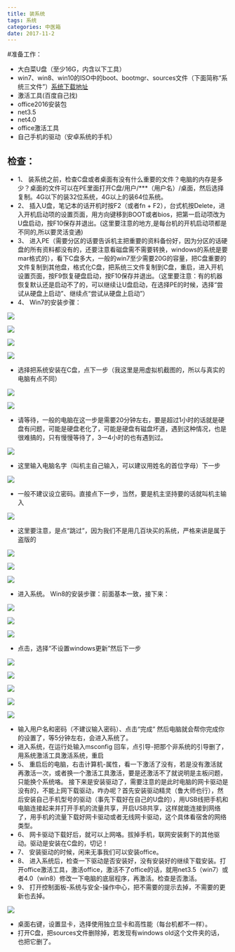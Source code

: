 ```yaml
---
title: 装系统
tags: 系统
categories: 中医箱
date: 2017-11-2
---
```

#准备工作：
- 大白菜U盘（至少16G，内含以下工具）
- win7、win8、win10的ISO中的boot、bootmgr、sources文件（下面简称“系统三文件”）[系统下载地址](https://msdn.itellyou.cn/)
- 激活工具(百度自己找)
- office2016安装包
- net3.5
- net4.0
- office激活工具
- 自己手机的驱动（安卓系统的手机）

## 检查：
+ 1、	装系统之前，检查C盘或者桌面有没有什么重要的文件？电脑的内存是多少？桌面的文件可以在PE里面打开C盘/用户/***（用户名）/桌面，然后选择复制。4G以下的装32位系统，4G以上的装64位系统。
+ 2、     插入U盘，笔记本的话开机时按F2（或者fn + F2），台式机按Delete，进入开机启动项的设置页面，用方向键移到BOOT或者bios，把第一启动项改为U盘启动，按F10保存并退出。(这里要注意的地方,是每台机的开机启动项都是不同的,所以要灵活变通)
+ 3、	进入PE（需要分区的话要告诉机主把重要的资料备份好，因为分区的话硬盘的所有资料都没有的，还要注意看磁盘需不需要转换，windows的系统是要mar格式的），看下C盘多大，一般的win7至少需要20G的容量，把C盘重要的文件复制到其他盘，格式化C盘，把系统三文件复制到C盘，重启，进入开机设置页面，按F9恢复硬盘启动，按F10保存并退出。（这里要注意：有的机器恢复默认还是启动不了的，可以继续让U盘启动，在选择PE的时候，选择“尝试从硬盘上启动”、继续点“尝试从硬盘上启动”）
+ 4、	Win7的安装步骤：

![](http://upload-images.jianshu.io/upload_images/5006978-c27d19b995a83bf3.png?imageMogr2/auto-orient/strip%7CimageView2/2/w/1240)

![](http://upload-images.jianshu.io/upload_images/5006978-67ab278b168c54e0.png?imageMogr2/auto-orient/strip%7CimageView2/2/w/1240)

![](http://upload-images.jianshu.io/upload_images/5006978-5c0becf4e67ff837.png?imageMogr2/auto-orient/strip%7CimageView2/2/w/1240)

![](http://upload-images.jianshu.io/upload_images/5006978-b348762050590029.png?imageMogr2/auto-orient/strip%7CimageView2/2/w/1240)

- 选择把系统安装在C盘，点下一步（我这里是用虚拟机截图的，所以与真实的电脑有点不同）

![](http://upload-images.jianshu.io/upload_images/5006978-a30174d23a7b5e00.png?imageMogr2/auto-orient/strip%7CimageView2/2/w/1240)

![](http://upload-images.jianshu.io/upload_images/5006978-65581ade2aef317d.png?imageMogr2/auto-orient/strip%7CimageView2/2/w/1240)

- 请等待，一般的电脑在这一步是需要20分钟左右，要是超过1小时的话就是硬盘有问题，可能是硬盘老化了，可能是硬盘有磁盘坏道，遇到这种情况，也是很难搞的，只有慢慢等待了，3—4小时的也有遇到过。


![](http://upload-images.jianshu.io/upload_images/5006978-775508d97984984e.png?imageMogr2/auto-orient/strip%7CimageView2/2/w/1240)

- 这里输入电脑名字（叫机主自己输入，可以建议用姓名的首位字母）下一步


![](http://upload-images.jianshu.io/upload_images/5006978-a5f9dee700186590.png?imageMogr2/auto-orient/strip%7CimageView2/2/w/1240)

- 一般不建议设立密码。直接点下一步，当然，要是机主坚持要的话就叫机主输入


![](http://upload-images.jianshu.io/upload_images/5006978-2c8b317bf4fb1086.png?imageMogr2/auto-orient/strip%7CimageView2/2/w/1240)

- 这里要注意，是点“跳过”，因为我们不是用几百块买的系统，严格来讲是属于盗版的

![](http://upload-images.jianshu.io/upload_images/5006978-2785b0154105f058.png?imageMogr2/auto-orient/strip%7CimageView2/2/w/1240)

![](http://upload-images.jianshu.io/upload_images/5006978-3b54d50f93d2542f.png?imageMogr2/auto-orient/strip%7CimageView2/2/w/1240)

![](http://upload-images.jianshu.io/upload_images/5006978-887d30c5bc1f7cac.png?imageMogr2/auto-orient/strip%7CimageView2/2/w/1240)
- 进入系统。
  Win8的安装步骤：前面基本一致，接下来：

![](http://upload-images.jianshu.io/upload_images/5006978-4fe2af2ca0554f76.png?imageMogr2/auto-orient/strip%7CimageView2/2/w/1240)

![](http://upload-images.jianshu.io/upload_images/5006978-80f0f3acfbc2a45b.png?imageMogr2/auto-orient/strip%7CimageView2/2/w/1240)

![](http://upload-images.jianshu.io/upload_images/5006978-5f41e14e6896b09a.png?imageMogr2/auto-orient/strip%7CimageView2/2/w/1240)
- 点击，选择“不设置windows更新”然后下一步

![](http://upload-images.jianshu.io/upload_images/5006978-e4a8d95111d8c828.png?imageMogr2/auto-orient/strip%7CimageView2/2/w/1240)

![](http://upload-images.jianshu.io/upload_images/5006978-487aebae5cdb0453.png?imageMogr2/auto-orient/strip%7CimageView2/2/w/1240)

![](http://upload-images.jianshu.io/upload_images/5006978-c9868b20b92170aa.png?imageMogr2/auto-orient/strip%7CimageView2/2/w/1240)

![](http://upload-images.jianshu.io/upload_images/5006978-9cc327258bc7fe1f.png?imageMogr2/auto-orient/strip%7CimageView2/2/w/1240)

![](http://upload-images.jianshu.io/upload_images/5006978-dbbeccb6bf3f1f54.png?imageMogr2/auto-orient/strip%7CimageView2/2/w/1240)
- 输入用户名和密码（不建议输入密码）、点击“完成”
然后电脑就会帮你完成你的设置了，等5分钟左右，会进入系统了。
- 进入系统，在运行处输入msconfig  回车，点引导-把那个非系统的引导删了，用系统激活工具激活系统，重启
- 5、	重启后的电脑，右击计算机-属性，看一下激活了没有，若是没有激活就再激活一次，或者换一个激活工具激活，要是还激活不了就说明是主板问题，只能换个系统咯。
接下来是安装驱动了，需要注意的是此时电脑的网卡驱动是没有的，不能上网下载驱动，咋办呢？首先安装驱动精灵（鲁大师也行），然后安装自己手机型号的驱动（事先下载好在自己的U盘的），用USB线把手机和电脑连接起来并打开手机的流量共享，开启USB共享，这样就能连接到网络了，用手机的流量下载好网卡驱动或者无线网卡驱动，这个具体看宿舍的网络类型。
- 6、	网卡驱动下载好后，就可以上网咯。拔掉手机，联网安装剩下的其他驱动。驱动是安装在C盘的，切记！
- 7、	安装驱动的时候，闲来无事我们可以安装office。
- 8、	进入系统后，检查一下驱动是否安装好，没有安装好的继续下载安装。打开office激活工具，激活office，激活不了office的话，就用net3.5（win7）或者4.0（win8）修改一下电脑的底层程序，再激活。检查是否激活。
- 9、	打开控制面板-系统与安全-操作中心，把不需要的提示去掉，不需要的更新也去掉。

![](http://upload-images.jianshu.io/upload_images/5006978-699a5b6942a20138.png?imageMogr2/auto-orient/strip%7CimageView2/2/w/1240)
- 桌面右键，设置显卡，选择使用独立显卡和高性能（每台机都不一样）。
- 打开C盘，把sources文件删除掉，若发现有windows old这个文件夹的话，也把它删了。